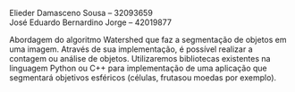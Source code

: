 Elieder Damasceno Sousa – 32093659  
José Eduardo Bernardino Jorge – 42019877  

Abordagem do algoritmo Watershed que faz a segmentação de objetos em uma imagem. Através de sua implementação, é possível realizar a contagem ou análise de objetos. Utilizaremos bibliotecas existentes na linguagem Python ou C++ para implementação de uma aplicação que segmentará objetivos esféricos (células, frutasou moedas por exemplo).
